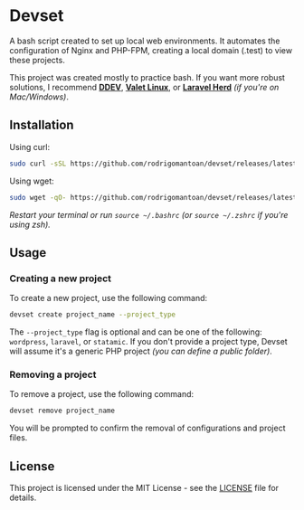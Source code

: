 # Devset

A bash script created to set up local web environments. It automates the configuration of Nginx and PHP-FPM, creating a local domain (.test) to view these projects.

This project was created mostly to practice bash. If you want more robust solutions, I recommend **[DDEV](https://ddev.com/)**, **[Valet Linux](https://github.com/cpriego/valet-linux)**, or **[Laravel Herd](https://herd.laravel.com/)** *(if you're on Mac/Windows)*.

## Installation

Using curl:
```bash
sudo curl -sSL https://github.com/rodrigomantoan/devset/releases/latest/download/installer.sh | bash
```

Using wget:
```bash
sudo wget -qO- https://github.com/rodrigomantoan/devset/releases/latest/download/installer.sh | bash
```

*Restart your terminal or run `source ~/.bashrc` (or `source ~/.zshrc` if you're using zsh).*

## Usage

### Creating a new project

To create a new project, use the following command:

```bash
devset create project_name --project_type
```

The `--project_type` flag is optional and can be one of the following: `wordpress`, `laravel`, or `statamic`. 
If you don't provide a project type, Devset will assume it's a generic PHP project _(you can define a public folder)_.

### Removing a project

To remove a project, use the following command:

```bash
devset remove project_name
```

You will be prompted to confirm the removal of configurations and project files.

## License

This project is licensed under the MIT License - see the [LICENSE](LICENSE) file for details.